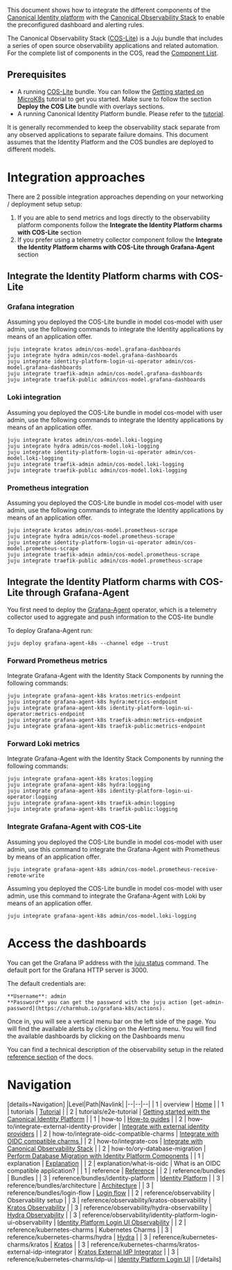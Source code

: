 This document shows how to integrate the different components of the [Canonical Identity platform]() with the [Canonical Observability Stack](https://charmhub.io/topics/canonical-observability-stack) to enable the preconfigured dashboard and alerting rules.

The Canonical Observability Stack ([COS-Lite](https://charmhub.io/topics/canonical-observability-stack)) is a Juju bundle that includes a series of open source observability applications and related automation. For the complete list of components in the COS, read the [Component List](https://charmhub.io/topics/canonical-observability-stack/editions/lite).

## Prerequisites

- A running [COS-Lite](https://charmhub.io/topics/canonical-observability-stack) bundle. You can follow the [Getting started on MicroK8s](https://charmhub.io/topics/canonical-observability-stack/tutorials/install-microk8s) tutorial to get you started. Make sure to follow the section **Deploy the COS Lite** bundle with overlays sections.
- A running Canonical Identity Platform bundle. Please refer to the [tutorial](/t/11916).

It is generally recommended to keep the observability stack separate from any observed applications to separate failure domains. This document assumes that the Identity Platform and the COS bundles are deployed to different models.

# Integration approaches

There are 2 possible  integration approaches depending on your networking / deployment setup setup:

1. If you are able to send metrics and logs directly to the observability platform components follow the **Integrate the Identity Platform charms with COS-Lite** section
2. If you prefer using a telemetry collector component follow the **Integrate the Identity Platform charms with COS-Lite through Grafana-Agent** section

## Integrate the Identity Platform charms with COS-Lite 
### Grafana integration 
Assuming you deployed the COS-Lite bundle in model cos-model with user admin, use the following commands to integrate the Identity applications by means of an application offer.

```
juju integrate kratos admin/cos-model.grafana-dashboards
juju integrate hydra admin/cos-model.grafana-dashboards
juju integrate identity-platform-login-ui-operator admin/cos-model.grafana-dashboards
juju integrate traefik-admin admin/cos-model.grafana-dashboards
juju integrate traefik-public admin/cos-model.grafana-dashboards
```

### Loki integration 
Assuming you deployed the COS-Lite bundle in model cos-model with user admin, use the following commands to integrate the Identity applications by means of an application offer.
```
juju integrate kratos admin/cos-model.loki-logging
juju integrate hydra admin/cos-model.loki-logging
juju integrate identity-platform-login-ui-operator admin/cos-model.loki-logging
juju integrate traefik-admin admin/cos-model.loki-logging
juju integrate traefik-public admin/cos-model.loki-logging
```

### Prometheus integration 
Assuming you deployed the COS-Lite bundle in model cos-model with user admin, use the following commands to integrate the Identity applications by means of an application offer.
```
juju integrate kratos admin/cos-model.prometheus-scrape
juju integrate hydra admin/cos-model.prometheus-scrape
juju integrate identity-platform-login-ui-operator admin/cos-model.prometheus-scrape
juju integrate traefik-admin admin/cos-model.prometheus-scrape
juju integrate traefik-public admin/cos-model.prometheus-scrape
```

## Integrate the Identity Platform charms with COS-Lite through Grafana-Agent

You first need to deploy the [Grafana-Agent](https://charmhub.io/grafana-agent-k8s) operator, which is a telemetry collector used to aggregate and push information to the COS-lite bundle

To deploy Grafana-Agent run:
```
juju deploy grafana-agent-k8s --channel edge --trust
```

### Forward Prometheus metrics
Integrate Grafana-Agent with the Identity Stack Components by running the following commands:
```
juju integrate grafana-agent-k8s kratos:metrics-endpoint
juju integrate grafana-agent-k8s hydra:metrics-endpoint
juju integrate grafana-agent-k8s identity-platform-login-ui-operator:metrics-endpoint
juju integrate grafana-agent-k8s traefik-admin:metrics-endpoint
juju integrate grafana-agent-k8s traefik-public:metrics-endpoint
```

### Forward Loki metrics
Integrate Grafana-Agent with the Identity Stack Components by running the following commands:
```
juju integrate grafana-agent-k8s kratos:logging
juju integrate grafana-agent-k8s hydra:logging
juju integrate grafana-agent-k8s identity-platform-login-ui-operator:logging
juju integrate grafana-agent-k8s traefik-admin:logging
juju integrate grafana-agent-k8s traefik-public:logging
```

### Integrate Grafana-Agent with COS-Lite
Assuming you deployed the COS-Lite bundle in model cos-model with user admin, use this command to integrate the Grafana-Agent with Prometheus by means of an application offer.
```
juju integrate grafana-agent-k8s admin/cos-model.prometheus-receive-remote-write
```

Assuming you deployed the COS-Lite bundle in model cos-model with user admin, use this command to integrate the Grafana-Agent with Loki by means of an application offer.
```
juju integrate grafana-agent-k8s admin/cos-model.loki-logging
```

# Access the dashboards
You can get the Grafana IP address with the [juju status](https://juju.is/docs/juju/status) command. The default port for the Grafana HTTP server is 3000.

The default credentials are:
```
**Username**: admin 
**Password** you can get the password with the juju action [get-admin-password](https://charmhub.io/grafana-k8s/actions).
```

Once in, you will see a vertical menu bar on the left side of the page. You will find the available alerts by clicking on the Alerting menu. You will find the available dashboards by clicking on the Dashboards menu

You can find a technical description of the observability setup in the related [reference section](/t/11915) of the docs.

# Navigation
[details=Navigation]
|Level|Path|Navlink|
|--|--|--|
| 1 | overview | [Home](/t/11825) |
| 1 | tutorials | [Tutorial](/t/11917) |
| 2 | tutorials/e2e-tutorial | [Getting started with the Canonical Identity Platform](/t/11916) |
| 1 | how-to | [How-to guides](/t/11911) |
| 2 | how-to/integrate-external-identity-provider | [Integrate with external identity providers](/t/11910) |
| 2 | how-to/integrate-oidc-compatible-charms | [Integrate with OIDC compatible charms ](/t/11909) |
| 2 | how-to/integrate-cos | [Integrate with Canonical Observability Stack](/t/11908) |
| 2 | how-to/ory-database-migration | [Perform Database Migration with Identity Platform Components](/t/11912) |
| 1 | explanation | [Explanation](/t/11907) |
| 2 | explanation/what-is-oidc | What is an OIDC compatible application? |
| 1 | reference | [Reference](/t/11915) |
| 2 | reference/bundles | Bundles |
| 3 | reference/bundles/identity-platform | [Identity Platform](https://charmhub.io/identity-platform) |
| 3 | reference/bundles/architecture | [Architecture](/t/11913) |
| 3 | reference/bundles/login-flow | [Login flow](/t/11914) |
| 2 | reference/observability | Observability setup |
| 3 | reference/observability/kratos-observability | [Kratos Observability](/t/11931) |
| 3 | reference/observability/hydra-observability | [Hydra Observability](/t/11930) |
| 3 | reference/observability/identity-platform-login-ui-observability | [Identity Platform Login UI Observability](/t/11932) |
| 2 | reference/kubernetes-charms | Kubernetes Charms |
| 3 | reference/kubernetes-charms/hydra | [Hydra](https://charmhub.io/hydra) |
| 3 | reference/kubernetes-charms/kratos | [Kratos](https://charmhub.io/kratos) |
| 3 | reference/kubernetes-charms/kratos-external-idp-integrator | [Kratos External IdP Integrator](https://charmhub.io/kratos-external-idp-integrator) |
| 3 | reference/kubernetes-charms/idp-ui | [Identity Platform Login UI](https://charmhub.io/identity-platform-login-ui-operator) |
[/details]